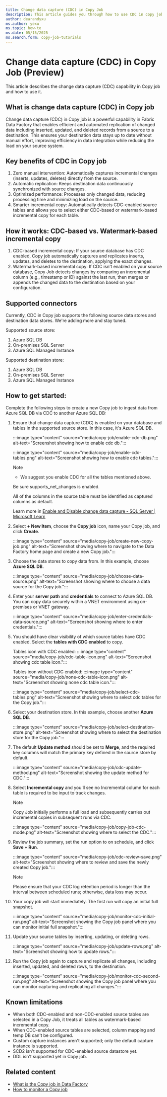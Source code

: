 ```yaml
---
title: Change data capture (CDC) in Copy Job
description: This article guides you through how to use CDC in copy job.
author: dearandyxu
ms.author: yexu
ms.topic: how-to
ms.date: 05/15/2025
ms.search.form: copy-job-tutorials 
---
```


# Change data capture (CDC) in Copy Job (Preview)

This article describes the change data capture (CDC) capability in Copy job and how to use it. 

## What is change data capture (CDC) in Copy job

Change data capture (CDC) in Copy job is a powerful capability in Fabric Data Factory that enables efficient and automated replication of changed data including inserted, updated, and deleted records from a source to a destination. This ensures your destination data stays up to date without manual effort, improving efficiency in data integration while reducing the load on your source system. 

## Key benefits of CDC in Copy job 

1. Zero manual intervention: Automatically captures incremental changes (inserts, updates, deletes) directly from the source.   
1. Automatic replication: Keeps destination data continuously synchronized with source changes.  
1. Optimized performance: Processes only changed data, reducing processing time and minimizing load on the source. 
1. Smarter incremental copy: Automatically detects CDC-enabled source tables and allows you to select either CDC-based or watermark-based incremental copy for each table.

## How it works: CDC-based vs. Watermark-based incremental copy

1. CDC-based incremental copy: If your source database has CDC enabled, Copy job automatically captures and replicates inserts, updates, and deletes to the destination, applying the exact changes.
1. Watermark-based incremental copy: If CDC isn't enabled on your source database, Copy Job detects changes by comparing an incremental column (e.g., timestamp or ID) against the last run, then merges or appends the changed data to the destination based on your configuration.

## Supported connectors

Currently, CDC in Copy job supports the following source data stores and destination data stores. We're adding more and stay tuned.

Supported source store:
1. Azure SQL DB
1. On-premises SQL Server
1. Azure SQL Managed Instance

Supported destination store:
1. Azure SQL DB
1. On-premises SQL Server
1. Azure SQL Managed Instance

## How to get started:

Complete the following steps to create a new Copy job to ingest data from Azure SQL DB via CDC to another Azure SQL DB:

1. Ensure that change data capture (CDC) is enabled on your database and tables in the supported source store. In this case, it's Azure SQL DB.

   :::image type="content" source="media/copy-job/enable-cdc-db.png" alt-text="Screenshot showing how to enable cdc db.":::

   :::image type="content" source="media/copy-job/enable-cdc-tables.png" alt-text="Screenshot showing how to enable cdc tables.":::

   > [!NOTE]
   > - We suggest you enable CDC for all the tables mentioned above.
   > 
   > Be sure supports_net_changes is enabled.
   >
   > All of the columns in the source table must be identified as captured columns as default.
   
   Learn more in [Enable and Disable change data capture - SQL Server | Microsoft Learn](../../sql/relational-databases/track-changes/enable-and-disable-change-data-capture-sql-server)
 
1. Select **+ New Item**, choose the **Copy job** icon,  name your Copy job, and click **Create**.

   :::image type="content" source="media/copy-job/create-new-copy-job.png" alt-text="Screenshot showing where to navigate to the Data Factory home page and create a new Copy job.":::
 
1. Choose the data stores to copy data from. In this example, choose **Azure SQL DB**. 

   :::image type="content" source="media/copy-job/choose-data-source.png" alt-text="Screenshot showing where to choose a data source for the Copy job.":::

1. Enter your **server path** and **credentials** to connect to Azure SQL DB. You can copy data securely within a VNET environment using on-premises or VNET gateway. 

   :::image type="content" source="media/copy-job/enter-credentials-data-source.png" alt-text="Screenshot showing where to enter credentials.":::

1. You should have clear visibility of which source tables have CDC enabled. Select the **tables with CDC enabled** to copy.

    Tables icon with CDC enabled:
   :::image type="content" source="media/copy-job/cdc-table-icon.png" alt-text="Screenshot showing cdc table icon.":::

    Tables icon without CDC enabled:
   :::image type="content" source="media/copy-job/none-cdc-table-icon.png" alt-text="Screenshot showing none cdc table icon.":::

   :::image type="content" source="media/copy-job/select-cdc-tables.png" alt-text="Screenshot showing where to select cdc tables for the Copy job.":::

1. Select your destination store. In this example, choose another **Azure SQL DB**.

   :::image type="content" source="media/copy-job/select-destination-store.png" alt-text="Screenshot showing where to select the destination store for the Copy job.":::

1. The default **Update method** should be set to **Merge**, and the required key columns will match the primary key defined in the source store by default. 

   :::image type="content" source="media/copy-job/cdc-update-method.png" alt-text="Screenshot showing the update method for CDC.":::
   
1. Select **Incremental copy** and you'll see no Incremental column for each table is required to be input to track changes. 

   > [!NOTE]
   > Copy Job initially performs a full load and subsequently carries out incremental copies in subsequent runs via CDC.

   :::image type="content" source="media/copy-job/copy-job-cdc-mode.png" alt-text="Screenshot showing where to select the CDC.":::

1. Review the job summary, set the run option to on schedule, and click **Save + Run**.

   :::image type="content" source="media/copy-job/cdc-review-save.png" alt-text="Screenshot showing where to review and save the newly created Copy job.":::

   > [!NOTE]
   > Please ensure that your CDC log retention period is longer than the interval between scheduled runs; otherwise, data loss may occur. 

1. Your copy job will start immediately. The first run will copy an initial full snapshot.
  
   :::image type="content" source="media/copy-job/monitor-cdc-initial-run.png" alt-text="Screenshot showing the Copy job panel where you can monitor initial full snapshot.":::

1. Update your source tables by inserting, updating, or deleting rows.

    :::image type="content" source="media/copy-job/update-rows.png" alt-text="Screenshot showing how to update rows.":::

1. Run the Copy job again to capture and replicate all changes, including inserted, updated, and deleted rows, to the destination.

   :::image type="content" source="media/copy-job/monitor-cdc-second-run.png" alt-text="Screenshot showing the Copy job panel where you can monitor capturing and replicating all changes.":::


## Known limitations
- When both CDC-enabled and non-CDC-enabled source tables are selected in a Copy Job, it treats all tables as watermark-based incremental copy.
- When CDC-enabled source tables are selected, column mapping and temp DB can't be configured.
- Custom capture instances aren't supported; only the default capture instance is supported.
- SCD2 isn't supported for CDC-enabled source datastore yet.
- DDL isn't supported yet in Copy job.

## Related content

- [What is the Copy job in Data Factory](what-is-copy-job.md)
- [How to monitor a Copy job](monitor-copy-job.md)
